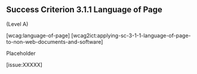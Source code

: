 ## Success Criterion 3.1.1 Language of Page

(Level A)

[wcag:language-of-page]
[wcag2ict:applying-sc-3-1-1-language-of-page-to-non-web-documents-and-software]

Placeholder

[issue:XXXXX]
